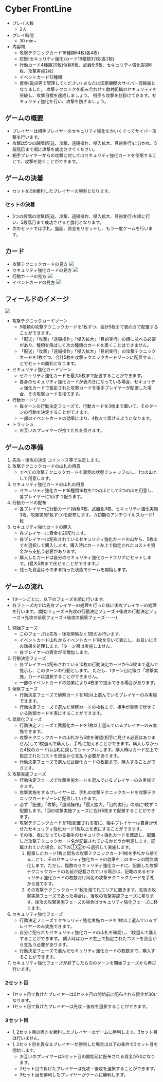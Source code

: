 # Cyber FrontLine
- プレイ人数
    - 2人
- プレイ時間
    - 30 min~
- 内容物
    - 攻撃テクニックカード16種類64枚(各4枚)
    - 防御(セキュリティ強化)カード16種類32枚(各2枚)
    - 行動カード4種類20枚(偵察6枚、武器化6枚、セキュリティ強化実施6枚、攻撃実施2枚)
    - イベントカード12種類
    - 資金(電卓等で管理してください)
あなたは国家機関のサイバー諜報員となりました。
攻撃テクニックを組み合わせて敵対組織のセキュリティを突破し、攻撃目標を達成しましょう。
相手も攻撃を仕掛けてきます。セキュリティ強化を行い、攻撃を防ぎましょう。
## ゲームの概要
- プレイヤーは相手プレイヤーのセキュリティ強化をかいくぐってサイバー攻撃を行います。
- 攻撃は5つの段階(配送、攻撃、遠隔操作、侵入拡大、目的実行)に分かれ、5段階目まで順に攻撃を成功させてください。
- 相手プレイヤーからの攻撃に対してはセキュリティ強化カードを使用することで、攻撃を防ぐことができます。
## ゲームの決着
- セットを2本勝利したプレイヤーの勝利となります。
### セットの決着
- 5つの段階の攻撃(配送、攻撃、遠隔操作、侵入拡大、目的実行)を順に行い、5段階目まで成功させると勝利となります。
- 次のセットでは手札、盤面、資金をリセットし、もう一度ゲームを行います。
## カード
- 攻撃テクニックカードの見方
![](img/attack_card.png)
- セキュリティ強化カードの見方
![](img/defence_card.png)
- 行動カードの見方
![](img/action_card.png)
- イベントカードの見方
![](img/event_card.png)
## フィールドのイメージ
![](img/field.png)
- 攻撃テクニックカードゾーン
    - 5種類の攻撃テクニックカードを1枚ずつ、合計5枚まで表向きで配置することができます。
    - 「配送」「攻撃」「遠隔操作」「侵入拡大」「目的実行」の順に並べる必要があり、種類を飛ばして次の種類のカードを置くことはできません。
    - 「配送」「攻撃」「遠隔操作」「侵入拡大」「目的実行」の攻撃テクニックカードを1枚ずつ、合計5枚を攻撃テクニックカードゾーンに配置することでセットの勝利となります。
- セキュリティ強化カードゾーン
    - セキュリティ強化カードを最大5枚まで配置することができます。
    - 自身のセキュリティ強化カードが表向きになっている場合、セキュリティ強化カードで指定された攻撃カードを相手プレイヤーが配置した場合、その攻撃カードを捨てます。
- 行動カードゾーン
    - 毎ターンの行動決定フェーズで、行動カードを3枚まで置いて、そのターンの行動を決定することができます。
    - 一部のイベントカードの効果により、4枚まで置けるようになります。
- トラッシュ
    - お互いのプレイヤーが捨てた札を置きます。
## ゲームの準備
1. 先攻・後攻の決定
コイントス等で決定します。
1. 攻撃テクニックカードの山札の用意
    - すべての攻撃テクニックカードを裏側の状態でシャッフルし、1つの山として用意します。
1. セキュリティ強化カードの山札の用意
    - セキュリティ強化カード16種類16枚を1つの山として2つの山を用意し、各プレイヤーに1山ずつ配ります。
1. 行動カードの配布
    - 各プレイヤーに行動カード(偵察3枚、武器化3枚、セキュリティ強化実施3枚、攻撃実施1枚ずつ)を配布します。
//初期のアンチウイルスカード1枚
1. セキュリティ強化カードの購入
    - 各プレイヤーに資金を20配ります。
    - 各プレイヤーは配布されているセキュリティ強化カードの山から、5枚までを選択して購入します。購入時はカード左上で指定されたコストを資金から支払う必要があります。
    - 購入したカードは自分のセキュリティ強化カードエリアにセットします。(最大5枚まで伏せることができます。)
    - 残った資金はそのまま持った状態でゲームを開始します。
## ゲームの流れ
- 1ターンごとに、以下のフェーズを順に行います。
- 各フェーズ内では先攻プレイヤーの処理を行った後に後攻プレイヤーの処理を行います。(開始フェーズ→先攻の行動決定フェーズ→後攻の行動決定フェーズ→先攻の偵察フェーズ→後攻の偵察フェーズ･････)
1. 開始フェーズ
    - このフェーズは先攻・後攻関係なく1回のみ行います。
    - イベントカード山札からイベントカード1枚を引いて表にし、お互いにその効果を処理します。1ターン目は実施しません。
    - 各プレイヤーの資金が10増加します。
1. 行動決定フェーズ
    - 各プレイヤーは配布されている10枚の行動決定カードから3枚まで選んで提示し、このターンの行動とします。
ただし、1ターン目に限り「攻撃実施」カードは選択することができません。
    - 一部のイベントカードの効果により4枚まで提示できる場合があります。
1. 偵察フェーズ
    - 行動決定フェーズで偵察カードを1枚以上選んでいるプレイヤーのみ実施できます。
    - 行動決定フェーズで選んだ偵察カードの枚数まで、相手が裏側で伏せている防御カードを表にすることができます。
1. 武器化フェーズ
    - 行動決定フェーズで武器化カードを1枚以上選んでいるプレイヤーのみ実施できます。
    - 攻撃テクニックカードの山札から5枚を確認(相手に見せる必要はありません)して1枚選んで購入し、手札に加えることができます。購入しなかった4枚のカードは山札に戻してシャッフルします。購入時はカード左上で指定されたコストを資金から支払う必要があります。
    - 行動決定フェーズで選んだ武器化カードの枚数まで、購入することができます。
1. 攻撃実施フェーズ
    - 行動決定フェーズで攻撃実施カードを選んでいるプレイヤーのみ実施できます。
    - 攻撃実施をするプレイヤーは、手札の攻撃テクニックカードを攻撃テクニックカードゾーンに配置していきます。
    - 必ず「配送」「攻撃」「遠隔操作」「侵入拡大」「目的実行」の順に1枚ずつ配置します。1回の攻撃実施フェーズに合計5枚まで配置することができます。
    - 攻撃テクニックカードが1枚配置される度に、相手プレイヤーは自身が伏せたセキュリティ強化カード1枚以上を表にすることができます。
    - その後、表になっている相手のセキュリティ強化カードを確認し、配置した攻撃テクニックカード名が記載されているかどうか判定します。記載されていた場合、以下の①②から選択して実施します。
        1. 配置したカード1枚と同名の攻撃テクニックカード1枚を手札から捨てることで、そのセキュリティ強化カードの効果をこのターンの間無効化します。ただし、複数のセキュリティ強化カードに、配置した攻撃テクニックカードの名前が記載されている場合は、記載のあるセキュリティ強化カードの枚数だけ同名の攻撃テクニックカードを手札から捨てます。
        2. その攻撃テクニックカード1枚を捨て札エリアに置きます。先攻の攻撃実施フェーズであった場合は、後攻の攻撃実施フェーズに移ります。後攻の攻撃実施フェーズの場合はセキュリティ強化フェーズに移ります。
1. セキュリティ強化フェーズ
    - 行動決定フェーズでセキュリティ強化実施カードを1枚以上選んでいるプレイヤーのみ実施できます。
    - 自分に配られたセキュリティ強化カードの山札を確認し、1枚選んで購入することができます。
    購入時はカード左上で指定されたコストを資金から支払う必要があります。
    - 行動決定フェーズで選んだセキュリティ強化カードの枚数まで、購入することができます。
1. セキュリティ強化フェーズが終了したら次のターンを開始フェーズから再び行います。
### 2セット目
- 1セット目で負けたプレイヤーは2セット目の開始前に配布される資金が30になります。
- 1セット目で負けたプレイヤーは先攻・後攻を選択することができます。
### 3セット目
- 1, 2セット目の両方を勝利したプレイヤーはゲームに勝利します。3セット目は行いません。
- 1, 2セット目を異なるプレイヤーが勝利した場合は以下の条件で3セット目を開始します。
    - お互いのプレイヤーは3セット目の開始前に配布される資金が30になります。
    - 2セット目で負けたプレイヤーは先攻・後攻を選択することができます。
    - 3セット目を勝利したプレイヤーがゲームに勝利します。
